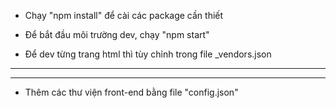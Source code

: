 - Chạy "npm install" để cài các package cần thiết

- Để bắt đầu môi trường dev, chạy "npm start" 

- Để dev từng trang html thì tùy chỉnh trong file _vendors.json



-------------------------------------------------------
-------------------------------------------------------



- Thêm các thư viện front-end bằng file "config.json"

